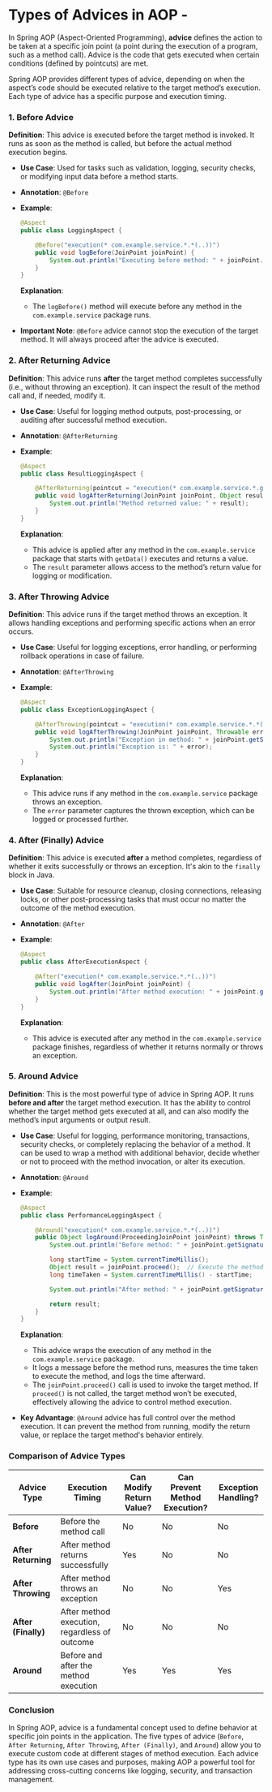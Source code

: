 # Types of Advices in AOP -

In Spring AOP (Aspect-Oriented Programming), **advice** defines the action to be taken at a specific join point (a point during the execution of a program, such as a method call). Advice is the code that gets executed when certain conditions (defined by pointcuts) are met.

Spring AOP provides different types of advice, depending on when the aspect’s code should be executed relative to the target method’s execution. Each type of advice has a specific purpose and execution timing.

### 1. **Before Advice**

**Definition**: This advice is executed before the target method is invoked. It runs as soon as the method is called, but before the actual method execution begins.

- **Use Case**: Used for tasks such as validation, logging, security checks, or modifying input data before a method starts.
- **Annotation**: `@Before`
- **Example**:

  ```java
  @Aspect
  public class LoggingAspect {

      @Before("execution(* com.example.service.*.*(..))")
      public void logBefore(JoinPoint joinPoint) {
          System.out.println("Executing before method: " + joinPoint.getSignature().getName());
      }
  }
  ```

  **Explanation**:

  - The `logBefore()` method will execute before any method in the `com.example.service` package runs.

- **Important Note**: `@Before` advice cannot stop the execution of the target method. It will always proceed after the advice is executed.

### 2. **After Returning Advice**

**Definition**: This advice runs **after** the target method completes successfully (i.e., without throwing an exception). It can inspect the result of the method call and, if needed, modify it.

- **Use Case**: Useful for logging method outputs, post-processing, or auditing after successful method execution.
- **Annotation**: `@AfterReturning`

- **Example**:

  ```java
  @Aspect
  public class ResultLoggingAspect {

      @AfterReturning(pointcut = "execution(* com.example.service.*.getData(..))", returning = "result")
      public void logAfterReturning(JoinPoint joinPoint, Object result) {
          System.out.println("Method returned value: " + result);
      }
  }
  ```

  **Explanation**:

  - This advice is applied after any method in the `com.example.service` package that starts with `getData()` executes and returns a value.
  - The `result` parameter allows access to the method’s return value for logging or modification.

### 3. **After Throwing Advice**

**Definition**: This advice runs if the target method throws an exception. It allows handling exceptions and performing specific actions when an error occurs.

- **Use Case**: Useful for logging exceptions, error handling, or performing rollback operations in case of failure.

- **Annotation**: `@AfterThrowing`
- **Example**:

  ```java
  @Aspect
  public class ExceptionLoggingAspect {

      @AfterThrowing(pointcut = "execution(* com.example.service.*.*(..))", throwing = "error")
      public void logAfterThrowing(JoinPoint joinPoint, Throwable error) {
          System.out.println("Exception in method: " + joinPoint.getSignature().getName());
          System.out.println("Exception is: " + error);
      }
  }
  ```

  **Explanation**:

  - This advice runs if any method in the `com.example.service` package throws an exception.
  - The `error` parameter captures the thrown exception, which can be logged or processed further.

### 4. **After (Finally) Advice**

**Definition**: This advice is executed **after** a method completes, regardless of whether it exits successfully or throws an exception. It's akin to the `finally` block in Java.

- **Use Case**: Suitable for resource cleanup, closing connections, releasing locks, or other post-processing tasks that must occur no matter the outcome of the method execution.
- **Annotation**: `@After`
- **Example**:

  ```java
  @Aspect
  public class AfterExecutionAspect {

      @After("execution(* com.example.service.*.*(..))")
      public void logAfter(JoinPoint joinPoint) {
          System.out.println("After method execution: " + joinPoint.getSignature().getName());
      }
  }
  ```

  **Explanation**:

  - This advice is executed after any method in the `com.example.service` package finishes, regardless of whether it returns normally or throws an exception.

### 5. **Around Advice**

**Definition**: This is the most powerful type of advice in Spring AOP. It runs **before and after** the target method execution. It has the ability to control whether the target method gets executed at all, and can also modify the method’s input arguments or output result.

- **Use Case**: Useful for logging, performance monitoring, transactions, security checks, or completely replacing the behavior of a method. It can be used to wrap a method with additional behavior, decide whether or not to proceed with the method invocation, or alter its execution.
- **Annotation**: `@Around`
- **Example**:

  ```java
  @Aspect
  public class PerformanceLoggingAspect {

      @Around("execution(* com.example.service.*.*(..))")
      public Object logAround(ProceedingJoinPoint joinPoint) throws Throwable {
          System.out.println("Before method: " + joinPoint.getSignature().getName());

          long startTime = System.currentTimeMillis();
          Object result = joinPoint.proceed();  // Execute the method
          long timeTaken = System.currentTimeMillis() - startTime;

          System.out.println("After method: " + joinPoint.getSignature().getName() + ". Time taken: " + timeTaken + "ms");

          return result;
      }
  }
  ```

  **Explanation**:

  - This advice wraps the execution of any method in the `com.example.service` package.
  - It logs a message before the method runs, measures the time taken to execute the method, and logs the time afterward.
  - The `joinPoint.proceed()` call is used to invoke the target method. If `proceed()` is not called, the target method won’t be executed, effectively allowing the advice to control method execution.

- **Key Advantage**: `@Around` advice has full control over the method execution. It can prevent the method from running, modify the return value, or replace the target method's behavior entirely.

### Comparison of Advice Types

| Advice Type         | Execution Timing                              | Can Modify Return Value? | Can Prevent Method Execution? | Exception Handling? |
| ------------------- | --------------------------------------------- | ------------------------ | ----------------------------- | ------------------- |
| **Before**          | Before the method call                        | No                       | No                            | No                  |
| **After Returning** | After method returns successfully             | Yes                      | No                            | No                  |
| **After Throwing**  | After method throws an exception              | No                       | No                            | Yes                 |
| **After (Finally)** | After method execution, regardless of outcome | No                       | No                            | No                  |
| **Around**          | Before and after the method execution         | Yes                      | Yes                           | Yes                 |

### Conclusion

In Spring AOP, advice is a fundamental concept used to define behavior at specific join points in the application. The five types of advice (`Before`, `After Returning`, `After Throwing`, `After (Finally)`, and `Around`) allow you to execute custom code at different stages of method execution. Each advice type has its own use cases and purposes, making AOP a powerful tool for addressing cross-cutting concerns like logging, security, and transaction management.
